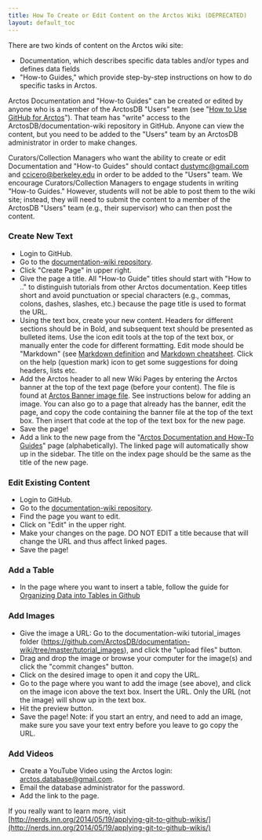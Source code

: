 ```yaml
---
title: How To Create or Edit Content on the Arctos Wiki (DEPRECATED)
layout: default_toc
---
```


There are two kinds of content on the Arctos wiki site:
* Documentation, which describes specific data tables and/or types and defines data fields
* "How-to Guides," which provide step-by-step instructions on how to do specific tasks in Arctos.

Arctos Documentation and "How-to Guides" can be created or edited by anyone who is a member of the ArctosDB "Users" team (see "[How to Use GitHub for Arctos](https://github.com/ArctosDB/documentation-wiki/wiki/How-to-Use-Github-for-Arctos)"). That team has "write" access to the ArctosDB/documentation-wiki repository in GitHub. Anyone can view the content, but you need to be added to the "Users" team by an ArctosDB administrator in order to make changes.

Curators/Collection Managers who want the ability to create or edit Documentation and "How-to Guides" should contact dustymc@gmail.com and ccicero@berkeley.edu in order to be added to the "Users" team. We encourage Curators/Collection Managers to engage students in writing "How-to Guides." However, students will not be able to post them to the wiki site; instead, they will need to submit the content to a member of the ArctosDB "Users" team (e.g., their supervisor) who can then post the content.

### Create New Text

* Login to GitHub.
* Go to the [documentation-wiki repository](https://github.com/ArctosDB/documentation-wiki/wiki).
* Click "Create Page" in upper right.
* Give the page a title. All "How-to Guide" titles should start with "How to .." to distinguish tutorials from other Arctos documentation. Keep titles short and avoid punctuation or special characters (e.g., commas, colons, dashes, slashes, etc.) because the page title is used to format the URL.
* Using the text box, create your new content. Headers for different sections should be in Bold, and subsequent text should be presented as bulleted items. Use the icon edit tools at the top of the text box, or manually enter the code for different formatting. Edit mode should be "Markdown" (see [Markdown definition](https://en.wikipedia.org/wiki/Markdown) and [Markdown cheatsheet](https://github.com/adam-p/markdown-here/wiki/Markdown-Cheatsheet). Click on the help (question mark) icon to get some suggestions for doing headers, lists etc.
* Add the Arctos header to all new Wiki Pages by entering the Arctos banner at the top of the text page (before your content). The file is found at [Arctos Banner image file](https://github.com/ArctosDB/documentation-wiki/blob/master/tutorial_images/arctoscolorbanner.png). See instructions below for adding an image. You can also go to a page that already has the banner, edit the page, and copy the code containing the banner file at the top of the text box. Then insert that code at the top of the text box for the new page.
* Save the page!
* Add a link to the new page from the "[Arctos Documentation and How-To Guides](https://github.com/ArctosDB/documentation-wiki/wiki/Index-to-Arctos-Documentation-and-How-To-Guides)" page (alphabetically). The linked page will automatically show up in the sidebar. The title on the index page should be the same as the title of the new page.

### Edit Existing Content

* Login to GitHub.
* Go to the [documentation-wiki repository](https://github.com/ArctosDB/documentation-wiki/wiki).
* Find the page you want to edit.
* Click on "Edit" in the upper right.
* Make your changes on the page. DO NOT EDIT a title because that will change the URL and thus affect linked pages.
* Save the page!

### Add a Table

* In the page where you want to insert a table, follow the guide for [Organizing Data into Tables in Github](https://help.github.com/articles/organizing-information-with-tables)

### Add Images

* Give the image a URL: Go to the documentation-wiki tutorial_images folder (https://github.com/ArctosDB/documentation-wiki/tree/master/tutorial_images), and click the "upload files" button.
* Drag and drop the image or browse your computer for the image(s) and click the "commit changes" button.
* Click on the desired image to open it and copy the URL.
* Go to the page where you want to add the image (see above), and click on the image icon above the text box. Insert the URL. Only the URL (not the image) will show up in the text box.
* Hit the preview button.
* Save the page! Note: if you start an entry, and need to add an image, make sure you save your text entry before you leave to go copy the URL.

### Add Videos

* Create a YouTube Video using the Arctos login: arctos.database@gmail.com.
* Email the database administrator for the password.
* Add the link to the page.



If you really want to learn more, visit [http://nerds.inn.org/2014/05/19/applying-git-to-github-wikis/](http://nerds.inn.org/2014/05/19/applying-git-to-github-wikis/)
